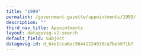 ```yaml
---
title: "1999"
permalink: /government-gazette/appointments/1999/
description: ""
third_nav_title: Appointments
layout: datagovsg-v2-search
default_field: Subject
datagovsg-id: d_64e1cca6ac56441224918ca7beb671b7
---
```

